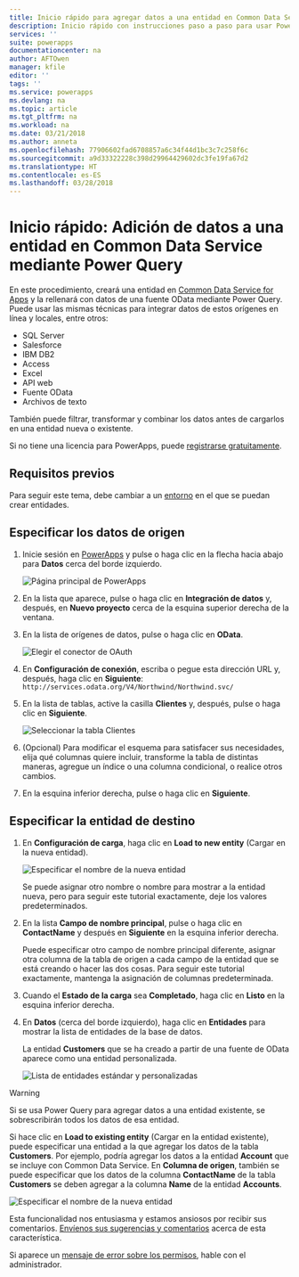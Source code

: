 ```yaml
---
title: Inicio rápido para agregar datos a una entidad en Common Data Service mediante Power Query | Microsoft Docs
description: Inicio rápido con instrucciones paso a paso para usar Power Query para agregar datos a una entidad nueva o existente en Common Data Service for Apps desde otro origen de datos.
services: ''
suite: powerapps
documentationcenter: na
author: AFTOwen
manager: kfile
editor: ''
tags: ''
ms.service: powerapps
ms.devlang: na
ms.topic: article
ms.tgt_pltfrm: na
ms.workload: na
ms.date: 03/21/2018
ms.author: anneta
ms.openlocfilehash: 77906602fad6708857a6c34f44d1bc3c7c258f6c
ms.sourcegitcommit: a9d33322228c398d29964429602dc3fe19fa67d2
ms.translationtype: HT
ms.contentlocale: es-ES
ms.lasthandoff: 03/28/2018
---
```

# <a name="quickstart-add-data-to-an-entity-in-the-common-data-service-by-using-power-query"></a>Inicio rápido: Adición de datos a una entidad en Common Data Service mediante Power Query
En este procedimiento, creará una entidad en [Common Data Service for Apps](data-platform-intro.md) y la rellenará con datos de una fuente OData mediante Power Query. Puede usar las mismas técnicas para integrar datos de estos orígenes en línea y locales, entre otros:

* SQL Server
* Salesforce
* IBM DB2
* Access
* Excel
* API web
* Fuente OData
* Archivos de texto

También puede filtrar, transformar y combinar los datos antes de cargarlos en una entidad nueva o existente.

Si no tiene una licencia para PowerApps, puede [registrarse gratuitamente](../signup-for-powerapps.md).

## <a name="prerequisites"></a>Requisitos previos
Para seguir este tema, debe cambiar a un [entorno](../canvas-apps/working-with-environments.md) en el que se puedan crear entidades.

## <a name="specify-the-source-data"></a>Especificar los datos de origen

1. Inicie sesión en [PowerApps](https://web.powerapps.com) y pulse o haga clic en la flecha hacia abajo para **Datos** cerca del borde izquierdo.

    ![Página principal de PowerApps](./media/data-platform-cds-newentity-pq/sign-in.png)

1. En la lista que aparece, pulse o haga clic en **Integración de datos** y, después, en **Nuevo proyecto** cerca de la esquina superior derecha de la ventana.

1. En la lista de orígenes de datos, pulse o haga clic en **OData**.

    ![Elegir el conector de OAuth](./media/data-platform-cds-newentity-pq/choose-odata.png)

1. En **Configuración de conexión**, escriba o pegue esta dirección URL y, después, haga clic en **Siguiente**:<br>
`http://services.odata.org/V4/Northwind/Northwind.svc/`

1. En la lista de tablas, active la casilla **Clientes** y, después, pulse o haga clic en **Siguiente**.

    ![Seleccionar la tabla Clientes](./media/data-platform-cds-newentity-pq/select-table.png)

1. (Opcional) Para modificar el esquema para satisfacer sus necesidades, elija qué columnas quiere incluir, transforme la tabla de distintas maneras, agregue un índice o una columna condicional, o realice otros cambios.

1. En la esquina inferior derecha, pulse o haga clic en **Siguiente**.

## <a name="specify-the-target-entity"></a>Especificar la entidad de destino
1. En **Configuración de carga**, haga clic en **Load to new entity** (Cargar en la nueva entidad).

    ![Especificar el nombre de la nueva entidad](./media/data-platform-cds-newentity-pq/new-entity-name.png)

    Se puede asignar otro nombre o nombre para mostrar a la entidad nueva, pero para seguir este tutorial exactamente, deje los valores predeterminados.

1. En la lista **Campo de nombre principal**, pulse o haga clic en **ContactName** y después en **Siguiente** en la esquina inferior derecha.

    Puede especificar otro campo de nombre principal diferente, asignar otra columna de la tabla de origen a cada campo de la entidad que se está creando o hacer las dos cosas. Para seguir este tutorial exactamente, mantenga la asignación de columnas predeterminada.

1. Cuando el **Estado de la carga** sea **Completado**, haga clic en **Listo** en la esquina inferior derecha.

1. En **Datos** (cerca del borde izquierdo), haga clic en **Entidades** para mostrar la lista de entidades de la base de datos.

    La entidad **Customers** que se ha creado a partir de una fuente de OData aparece como una entidad personalizada.

    ![Lista de entidades estándar y personalizadas](./media/data-platform-cds-newentity-pq/entity-list.png)

> [!WARNING]
> Si se usa Power Query para agregar datos a una entidad existente, se sobrescribirán todos los datos de esa entidad.

Si hace clic en **Load to existing entity** (Cargar en la entidad existente), puede especificar una entidad a la que agregar los datos de la tabla **Customers**. Por ejemplo, podría agregar los datos a la entidad **Account** que se incluye con Common Data Service. En **Columna de origen**, también se puede especificar que los datos de la columna **ContactName** de la tabla **Customers** se deben agregar a la columna **Name** de la entidad **Accounts**.

![Especificar el nombre de la nueva entidad](./media/data-platform-cds-newentity-pq/existing-entity.png)

Esta funcionalidad nos entusiasma y estamos ansiosos por recibir sus comentarios. [Envíenos sus sugerencias y comentarios](https://powerusers.microsoft.com/t5/PowerApps-Community/ct-p/PowerApps1) acerca de esta característica.

Si aparece un [mensaje de error sobre los permisos](data-platform-cds-newentity-troubleshooting-mashup.md), hable con el administrador.